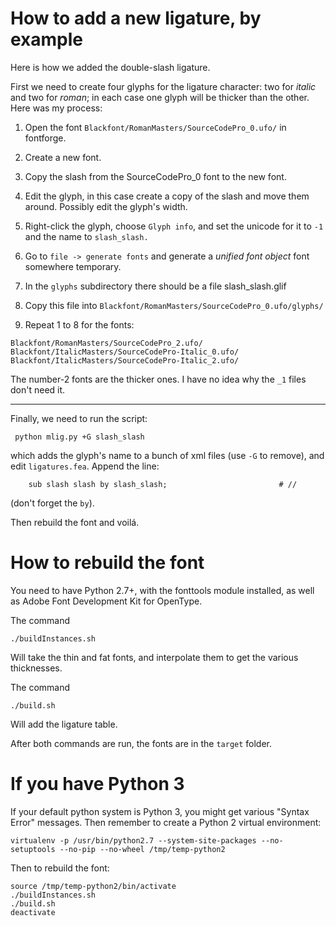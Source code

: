 # How to add a new ligature, by example

Here is how we added the double-slash ligature.

First we need to create four glyphs for the ligature character: two for *italic* and two for *roman*; in each case one glyph will be thicker than the other. Here was my process:
 1. Open the font `Blackfont/RomanMasters/SourceCodePro_0.ufo/` in fontforge.
 2. Create a new font.
 3. Copy the slash from the SourceCodePro_0 font to the new font.
 4. Edit the glyph, in this case create a copy of the slash and move them around. Possibly edit the glyph's width.
 5. Right-click the glyph, choose `Glyph info`, and set the unicode for it to `-1` and the name to `slash_slash.`
 6. Go to `file -> generate fonts` and generate a *unified font object* font somewhere temporary.
 7. In the `glyphs` subdirectory there should be a file slash_slash.glif
 8. Copy this file into `Blackfont/RomanMasters/SourceCodePro_0.ufo/glyphs/`

 11. Repeat 1 to 8 for the fonts:
 ```
 Blackfont/RomanMasters/SourceCodePro_2.ufo/
 Blackfont/ItalicMasters/SourceCodePro-Italic_0.ufo/
 Blackfont/ItalicMasters/SourceCodePro-Italic_2.ufo/
 ```
 The number-2 fonts are the thicker ones.  I have no idea why the `_1` files don't need it.

---------------------

Finally, we need to run the script:
```
 python mlig.py +G slash_slash
```
which adds the glyph's name to a bunch of xml files (use `-G` to remove), and edit `ligatures.fea`. Append the line:
```
    sub slash slash by slash_slash;                         # //
```
(don't forget the `by`).

Then rebuild the font and voilá.

How to rebuild the font
===============================

You need to have Python 2.7+, with the fonttools module installed, as well as Adobe Font Development Kit for OpenType.

The command
```
./buildInstances.sh
```

Will take the thin and fat fonts, and interpolate them to get the various thicknesses.

The command
```
./build.sh
```
Will add the ligature table.

After both commands are run, the fonts are in the `target` folder.


If you have Python 3
===========================

If your default python system is Python 3, you might get various "Syntax Error" messages. Then remember to create a Python 2 virtual environment:
```
virtualenv -p /usr/bin/python2.7 --system-site-packages --no-setuptools --no-pip --no-wheel /tmp/temp-python2
```
Then to rebuild the font:
```
source /tmp/temp-python2/bin/activate
./buildInstances.sh
./build.sh
deactivate
```
